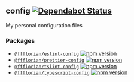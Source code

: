## config [![Dependabot Status](https://api.dependabot.com/badges/status?host=github&repo=ffflorian/config)](https://dependabot.com)

My personal configuration files

### Packages

- [`@ffflorian/eslint-config`](./packages/eslint-config) [![npm version](https://img.shields.io/npm/v/@ffflorian/eslint-config.svg)](https://npmjs.com/package/@ffflorian/eslint-config)
- [`@ffflorian/prettier-config`](./packages/prettier-config) [![npm version](https://img.shields.io/npm/v/@ffflorian/prettier-config.svg)](https://npmjs.com/package/@ffflorian/prettier-config)
- [`@ffflorian/tslint-config`](./packages/tslint-config) [![npm version](https://img.shields.io/npm/v/@ffflorian/tslint-config.svg)](https://npmjs.com/package/@ffflorian/tslint-config)
- [`@ffflorian/typescript-config`](./packages/typescript-config) [![npm version](https://img.shields.io/npm/v/@ffflorian/typescript-config.svg)](https://npmjs.com/package/@ffflorian/typescript-config)
